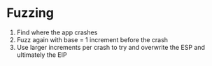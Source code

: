 # Fuzzing

1. Find where the app crashes
2. Fuzz again with base = 1 increment before the crash
3. Use larger increments per crash to try and overwrite the ESP and ultimately the EIP
